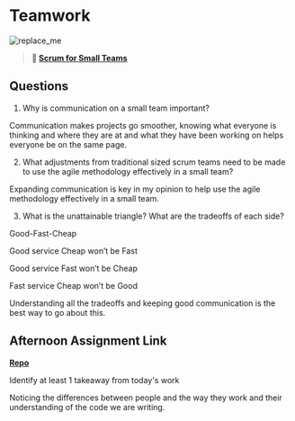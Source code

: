 # Teamwork

![replace_me](https://codeworks.blob.core.windows.net/public/assets/img/illustrations/placeholder.svg)

> **📖 [Scrum for Small Teams](https://codeworksacademy.com/fs-student-guide/resources/wk8-9/02-Scrum-For-Small-Teams)**

## Questions

1. Why is communication on a small team important?

Communication makes projects go smoother, knowing what everyone is thinking and where they are at and what they have been working on helps everyone be on the same page.

2. What adjustments from traditional sized scrum teams need to be made to use the agile methodology effectively in a small team?

Expanding communication is key in my opinion to help use the agile methodology effectively in a small team.

3. What is the unattainable triangle? What are the tradeoffs of each side?

Good-Fast-Cheap

Good service Cheap won’t be Fast

Good service Fast won’t be Cheap

Fast service Cheap won’t be Good

Understanding all the tradeoffs and keeping good communication is the best way to go about this.

## Afternoon Assignment Link

**[Repo](https://github.com/Seth-McCormick/<ASSIGNMENT_REPO>)**

Identify at least 1 takeaway from today's work

Noticing the differences between people and the way they work and their understanding of the code we are writing.
